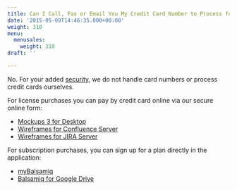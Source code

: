 ```yaml
---
title: Can I Call, Fax or Email You My Credit Card Number to Process for Me?
date: '2015-05-09T14:46:35.000+00:00'
weight: 310
menu:
  menusales:
    weight: 310
draft: ''

---
```


No. For your added [security](/sales/safe/), we do not handle card numbers or process credit cards ourselves.

For license purchases you can pay by credit card online via our secure online form:

*   [Mockups 3 for Desktop](https://balsamiq.com/buy/)
*   [Wireframes for Confluence Server](https://balsamiq.com/buy/#c)
*   [Wireframes for JIRA Server](https://balsamiq.com/buy/#j)

For subscription purchases, you can sign up for a plan directly in the application:

*   [myBalsamiq](/sales/mybsubscriptions/#signing-up-for-a-subscription)
*   [Balsamiq for Google Drive](/sales/gdrivesubscription/#signing-up-for-a-subscription)
